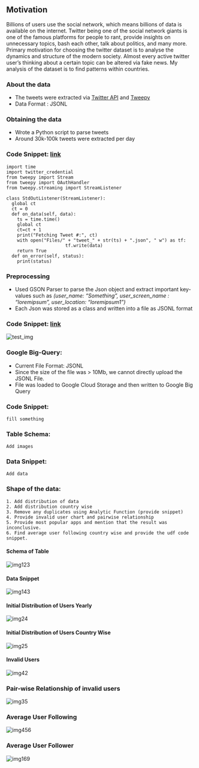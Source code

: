 ## Motivation

Billions of users use the social network, which means billions of data is available on the internet. Twitter being one of the social network giants is one of the famous platforms for people to rant, provide insights on unnecessary topics, bash each other, talk about politics, and many more. Primary motivation for choosing the twitter dataset is to analyse the dynamics and structure of the modern society. Almost every active twitter user’s thinking about a certain topic can be altered via fake news. My analysis of the dataset is to find patterns within countries.

### About the data
* The tweets were extracted via [Twitter API](https://developer.twitter.com/en/docs) and [Tweepy](https://www.tweepy.org/)
* Data Format : JSONL

### Obtaining the data
* Wrote a Python script to parse tweets
* Around 30k-100k tweets were extracted per day

### Code Snippet: [link](https://github.com/siddhartha97/Twitter-Data-Analysis/blob/master/Scripts/parse_tweet.py)

```
import​ time
import​ twitter_credential
from​ tweepy ​import​ Stream
from​ tweepy ​import​ OAuthHandler
from​ tweepy.streaming ​import​ StreamListener

class​ ​StdOutListener​(StreamListener)​:
  global​ ct
  ct = ​0
  def​ ​on_data​(self, data)​: 
    ts = time.time()
    global​ ct
    ct=ct + ​1
    print(​"Fetching Tweet #:"​, ct)
    with​ open(​"Files/"​ + ​"tweet_"​ + str(ts) + ​".json"​, "​ w"​) ​as​ tf:
                      tf.write(data)
    return​ ​True
  def​ ​on_error​(self, status)​:
    print(status)
```
### Preprocessing
* Used GSON Parser to parse the Json object and extract important key-values such as *(user_name: “Something”, user_screen_name : “loremipsum”, user_location:
“loremipsum1”)*
* Each Json was stored as a class and written into a file as JSONL format

### Code Snippet: [link](https://github.com/siddhartha97/Twitter-Data-Analysis/blob/master/Pipeline/java/dataflow/src/main/java/edu/usfca/dataflow/Main.java)

![test_img](Images/preprocess.png)
### Google Big-Query: 
* Current File Format: JSONL
* Since the size of the file was > 10Mb, we cannot directly upload the JSONL File.
* File was loaded to Google Cloud Storage and then written to Google Big Query 

### Code Snippet:
```
fill something
```

### Table Schema: 
```
Add images
```
### Data Snippet: 
```
Add data
```
### Shape of the data: 
```
1. Add distribution of data
2. Add distribution country wise
3. Remove any duplicates using Analytic Function (provide snippet)
4. Provide invalid user chart and pairwise relationship
5. Provide most popular apps and mention that the result was inconclusive. 
6. Find average user following country wise and provide the udf code snippet.
```
#### Schema of Table
![img123](Images/schema.png)
#### Data Snippet
![img143](Images/data-snippet.png)
#### Initial Distribution of Users Yearly
![img24](Images/img1.png)
#### Initial Distribution of Users Country Wise
![img25](Images/img2.png)
#### Invalid Users 
![img42](Images/yearly_spam_users.png)
### Pair-wise Relationship of invalid users
![img35](Images/pair_wise_invalid_users.png)
### Average User Following 
![img456](Images/avg_following.png)
### Average User Follower
![img169](Images/avg_followers.png)

